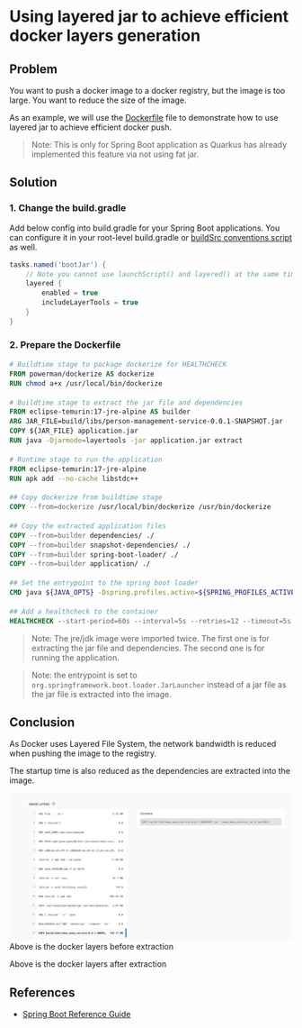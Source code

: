 # Using layered jar to achieve efficient docker layers generation

## Problem

You want to push a docker image to a docker registry, but the image is too large. You want to reduce the size of the image.

As an example, we will use the [Dockerfile](./templates/Dockerfile) file to demonstrate how to use layered jar to achieve efficient docker push.

> Note: This is only for Spring Boot application as Quarkus has already implemented this feature via not using fat jar.

## Solution

### 1. Change the build.gradle

Add below config into build.gradle for your Spring Boot applications. You can configure it in your root-level build.gradle or [buildSrc conventions script](./templates/smso-vnext.java-conventions.gradle) as well.

```groovy
tasks.named('bootJar') {
    // Note you cannot use launchScript() and layered() at the same time
    layered {
        enabled = true
        includeLayerTools = true
    }
}
```

### 2. Prepare the Dockerfile

```dockerfile
# Buildtime stage to package dockerize for HEALTHCHECK
FROM powerman/dockerize AS dockerize
RUN chmod a+x /usr/local/bin/dockerize

# Buildtime stage to extract the jar file and dependencies
FROM eclipse-temurin:17-jre-alpine AS builder
ARG JAR_FILE=build/libs/person-management-service-0.0.1-SNAPSHOT.jar
COPY ${JAR_FILE} application.jar
RUN java -Djarmode=layertools -jar application.jar extract

# Runtime stage to run the application
FROM eclipse-temurin:17-jre-alpine
RUN apk add --no-cache libstdc++

## Copy dockerize from buildtime stage
COPY --from=dockerize /usr/local/bin/dockerize /usr/bin/dockerize

## Copy the extracted application files
COPY --from=builder dependencies/ ./
COPY --from=builder snapshot-dependencies/ ./
COPY --from=builder spring-boot-loader/ ./
COPY --from=builder application/ ./

## Set the entrypoint to the spring boot loader
CMD java ${JAVA_OPTS} -Dspring.profiles.active=${SPRING_PROFILES_ACTIVE} "org.springframework.boot.loader.JarLauncher"

## Add a healthcheck to the container
HEALTHCHECK --start-period=60s --interval=5s --retries=12 --timeout=5s CMD ["dockerize", "-timeout", "5s", "-wait", "http://localhost:8080/actuator/health", "-exit-code", "1"]
```

> Note: The jre/jdk image were imported twice. The first one is for extracting the jar file and dependencies. The second one is for running the application.

> Note: the entrypoint is set to `org.springframework.boot.loader.JarLauncher` instead of a jar file as the jar file is extracted into the image.

## Conclusion

As Docker uses Layered File System, the network bandwidth is reduced when pushing the image to the registry.

The startup time is also reduced as the dependencies are extracted into the image.

![Docker layers before extraction](../assets/java/docker-layers-before-extraction.png)
Above is the docker layers before extraction


Above is the docker layers after extraction

## References

- [Spring Boot Reference Guide](https://docs.spring.io/spring-boot/docs/current/reference/html/appendix-executable-jar-format.html#executable-jar-layers)
